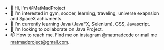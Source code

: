 - 👋 Hi, I’m @MatMadProject
- 👀 I’m interested in gym, soccer, learning, traveling, universe  exapnsion and SpaceX achivments.
- 🌱 I’m currently learning Java (JavaFX, Selenium), CSS, Javascript.
- 💞️ I’m looking to collaborate on Java Project.
- 📫 How to reach me. Find me on instagram @matmadcode or mail me matmadproject@gmail.com.

<!---
MatMadProject/MatMadProject is a ✨ special ✨ repository because its `README.md` (this file) appears on your GitHub profile.
You can click the Preview link to take a look at your changes.
--->
